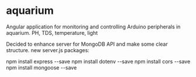 # aquarium
Angular application for monitoring and controlling Arduino peripherals in aquarium. PH, TDS, temperature, light


Decided to enhance server for MongoDB API and make some clear structure.
new server.js packages:

npm install express --save
npm install dotenv --save
npm install cors --save
npm install mongoose --save

